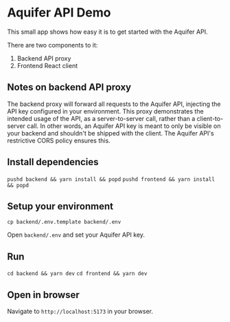 # Aquifer API Demo

This small app shows how easy it is to get started with the Aquifer API.

There are two components to it:
1. Backend API proxy
2. Frontend React client

## Notes on backend API proxy

The backend proxy will forward all requests to the Aquifer API, injecting the API key configured in your environment. This proxy demonstrates the intended usage of the API, as a server-to-server call, rather than a client-to-server call. In other words, an Aquifer API key is meant to only be visible on your backend and shouldn't be shipped with the client. The Aquifer API's restrictive CORS policy ensures this.

## Install dependencies

`pushd backend && yarn install && popd`
`pushd frontend && yarn install && popd`

## Setup your environment

`cp backend/.env.template backend/.env`

Open `backend/.env` and set your Aquifer API key.

## Run

`cd backend && yarn dev`
`cd frontend && yarn dev`

## Open in browser

Navigate to `http://localhost:5173` in your browser.
